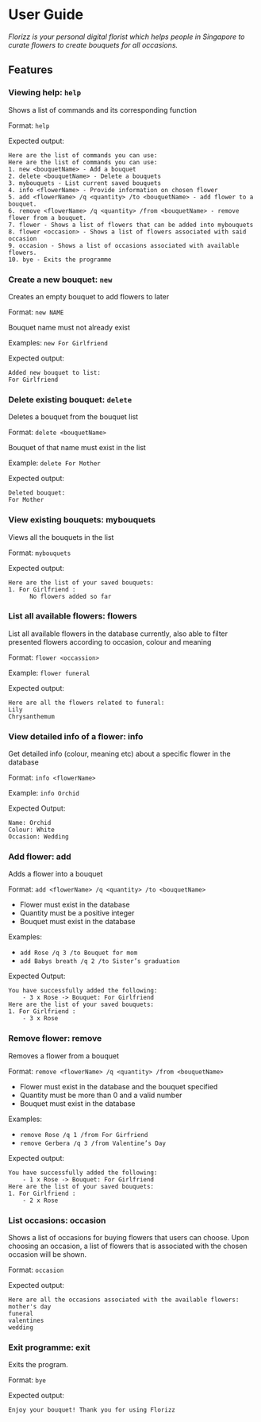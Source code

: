 # User Guide
_Florizz is your personal digital florist which helps people in Singapore to curate flowers to create bouquets for all occasions._

## Features
### Viewing help: `help`
Shows a list of commands and its corresponding function

Format: `help`

Expected output:

```
Here are the list of commands you can use:
Here are the list of commands you can use:
1. new <bouquetName> - Add a bouquet
2. delete <bouquetName> - Delete a bouquets
3. mybouquets - List current saved bouquets
4. info <flowerName> - Provide information on chosen flower
5. add <flowerName> /q <quantity> /to <bouquetName> - add flower to a bouquet.
6. remove <flowerName> /q <quantity> /from <bouquetName> - remove flower from a bouquet.
7. flower - Shows a list of flowers that can be added into mybouquets
8. flower <occasion> - Shows a list of flowers associated with said occasion
9. occasion - Shows a list of occasions associated with available flowers.
10. bye - Exits the programme
```

### Create a new bouquet: `new`
Creates an empty bouquet to add flowers to later

Format: `new NAME`

Bouquet name must not already exist

Examples:
`new For Girlfriend`

Expected output:
```
Added new bouquet to list: 
For Girlfriend
```

### Delete existing bouquet: `delete`
Deletes a bouquet from the bouquet list

Format:  `delete <bouquetName>`

Bouquet of that name must exist in the list

Example:
`delete For Mother`

Expected output:
```
Deleted bouquet: 
For Mother
```

### View existing bouquets: mybouquets
Views all the bouquets in the list

Format: `mybouquets`

Expected output:
```
Here are the list of your saved bouquets:
1. For Girlfriend :
      No flowers added so far
```

### List all available flowers: flowers
List all available flowers in the database currently, also able to filter presented flowers according to occasion, colour and meaning

Format: `flower <occassion>`

Example: `flower funeral`

Expected output:
```
Here are all the flowers related to funeral: 
Lily
Chrysanthemum
```
### View detailed info of a flower: info

Get detailed info (colour, meaning etc) about a specific flower in the database

Format: `info <flowerName>`

Example: `info Orchid`

Expected Output:
```
Name: Orchid
Colour: White
Occasion: Wedding
```

### Add flower: add

Adds a flower into a bouquet

Format: `add <flowerName> /q <quantity> /to <bouquetName>`

- Flower must exist in the database
- Quantity must be a positive integer
- Bouquet must exist in the database

Examples:
- `add Rose /q 3 /to Bouquet for mom`
- `add Babys breath /q 2 /to Sister’s graduation`

Expected Output:
```
You have successfully added the following: 
    - 3 x Rose -> Bouquet: For Girlfriend
Here are the list of your saved bouquets:
1. For Girlfriend :
    - 3 x Rose
```

### Remove flower: remove

Removes a flower from a bouquet

Format: `remove <flowerName> /q <quantity> /from <bouquetName>`

- Flower must exist in the database and the bouquet specified
- Quantity must be more than 0 and a valid number
- Bouquet must exist in the database

Examples:
- `remove Rose /q 1 /from For Girfriend`
- `remove Gerbera /q 3 /from Valentine’s Day`

Expected output:
```
You have successfully added the following: 
    - 1 x Rose -> Bouquet: For Girlfriend
Here are the list of your saved bouquets:
1. For Girlfriend :
    - 2 x Rose
```

### List occasions: occasion
Shows a list of occasions for buying flowers that users can choose. Upon choosing an occasion, a list of flowers that is associated with the chosen occasion will be shown.

Format: `occasion`

Expected output:
```
Here are all the occasions associated with the available flowers: 
mother's day
funeral
valentines
wedding
```

### Exit programme: exit

Exits the program.

Format: `bye`

Expected output:
```
Enjoy your bouquet! Thank you for using Florizz
```

